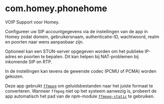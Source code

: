 # com.homey.phonehome

VOIP Support voor Homey.

Configureer uw SIP accountgegevens via de instellingen van de app in Homey zodat domein, gebruikersnaam, authenticatie-ID, wachtwoord, realm en poorten naar wens aanpasbaar zijn.

Optioneel kan een STUN-server opgegeven worden om het publieke IP-adres en poorten te bepalen. Dit kan helpen bij NAT-problemen bij inkomende SIP en RTP.

In de instellingen kan tevens de gewenste codec (PCMU of PCMA) worden gekozen.

Deze app gebruikt [`ffmpeg`](https://ffmpeg.org/) om geluidsbestanden naar het juiste formaat te converteren. Wanneer `ffmpeg` niet op het systeem aanwezig is, probeert de app automatisch het pad van de npm-module [`ffmpeg-static`](https://www.npmjs.com/package/ffmpeg-static) te gebruiken.
